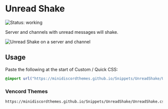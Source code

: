 # Unread Shake
![Status: working](https://img.shields.io/badge/status-working-green?style=flat-square)

Server and channels with unread messages will shake.

![Unread Shake on a server and channel](preview.gif)

## Usage
Paste the following at the start of Custom / Quick CSS:
```css
@import url("https://minidiscordthemes.github.io/Snippets/UnreadShake/UnreadShake.css");
```
### Vencord Themes
```
https://minidiscordthemes.github.io/Snippets/UnreadShake/UnreadShake.css
```